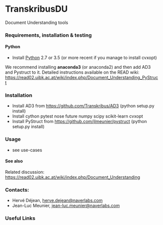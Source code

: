 # TranskribusDU
Document Understanding tools

### Requirements, installation & testing

#### Python

* Install [Python] 2.7 or 3.5  (or more recent if you manage to install cvxopt)

We recommend installing __anaconda3__ (or anaconda2) and then add AD3 and Pystruct to it.
Detailed instructions available on the READ wiki:  https://read02.uibk.ac.at/wiki/index.php/Document_Understanding_PyStruct

### Installation

* Install AD3 from https://github.com/Transkribus/AD3  (python setup.py install)
* Install cython pytest nose future numpy scipy scikit-learn cvxopt
* Install PyStruct from https://github.com/jlmeunier/pystruct   (python setup.py install)

### Usage
 * see use-cases

#### See also
Related discussion: <https://read02.uibk.ac.at/wiki/index.php/Document_Understanding>

### Contacts:
 * Hervé Déjean, herve.dejean@naverlabs.com
 * Jean-Luc Meunier, jean-luc.meunier@naverlabs.com

### Useful Links
[Python]: <https://www.python.org>
[Anaconda]: https://anaconda.org/anaconda/python
[Windows Python lib]: <http://www.lfd.uci.edu/%7Egohlke/pythonlibs>
